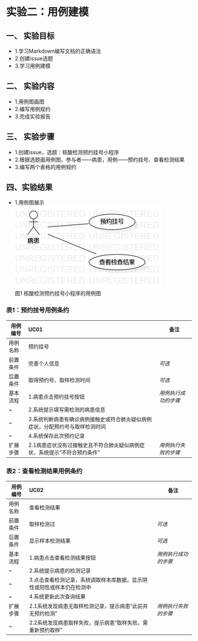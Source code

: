 # 实验二：用例建模
## 一、 实验目标
- 1.学习Markdown编写文档的正确语法
- 2.创建issue选题
- 3.学习用例建模

## 二、 实验内容
- 1.用例图画图
- 2.编写用例规约
- 3.完成实验报告

## 三、 实验步骤
- 1.创建issue，选题：核酸检测预约挂号小程序
- 2.根据选题画用例图，参与者——病患，用例——预约挂号、查看检测结果
- 3.编写两个表格的用例规约

## 四、实验结果
- 1.用例图展示  
![用例图](./Lab2_UseCaseDiagram.jpg)  
图1 核酸检测预约挂号小程序的用例图

### 表1：预约挂号用例条约
用例编号  |	UC01	|	备注
-|:-|-
用例名称  |	预约挂号	|	
前置条件  |	完善个人信息	|	*可选*
后置条件  |	取得预约号、取样检测时间	|	*可选*
基本流程  |	1.病患点击预约挂号按钮	|	*用例执行成功的步骤*
~|	2.系统提示填写需检测的病患信息	|
~|	3.系统判断病患有确诊病例接触史或符合肺炎疑似病例症状，分配预约号与取样检测时间	|
~|	4.系统保存此次预约记录	|
扩展步骤  |	2.1病患症状没有过接触史且不符合肺炎疑似病例症状，系统提示“不符合预约条件”	|	*用例执行失败的步骤*

### 表2：查看检测结果用例条约
用例编号		|	UC02	|	备注
-|:-|-
用例名称  |	查看检测结果	|	
前置条件		|	取样检测过	|	*可选*
后置条件		|	显示样本检测结果	|	*可选*
基本流程		|	1.病患点击查看检测结果按钮	|	*用例执行成功的步骤*
~|	2.系统提示病患的检测记录	|
~|	3.点击查看检测记录，系统调取样本库数据，显示阴性或阳性或样本仍在检测中	|
~|	4.系统更新此次查询结果	|
扩展步骤		|	2.1系统发现病患无取样检测记录，提示病患“此前并无预约检测”	|	*用例执行失败的步骤*
~|	2.2系统发现病患取样失败，提示病患“取样失败，需重新预约取样”	|
